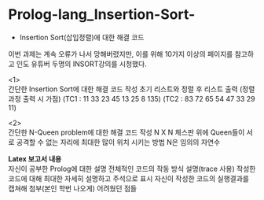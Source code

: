 # Prolog-lang_Insertion-Sort-
- Insertion Sort(삽입정렬)에 대한 해결 코드

이번 과제는 계속 오류가 나서 망해버렸지만, 이를 위해 10가지 이상의 페이지를 참고하고 
인도 유튜버 두명의 INSORT강의를 시청했다.

<1> <br> 
간단한 Insertion Sort에 대한 해결 코드 작성
초기 리스트와 정렬 후 리스트 출력 (정렬 과정 출력 시 가점)
(TC1 : 11 33 23 45 13 25 8 135) 
(TC2 : 83 72 65 54 47 33 29 11)

<2> <br>
간단한 N-Queen problem에 대한 해결 코드 작성
N X N 체스판 위에 Queen들이 서로 공격할 수 없는 자리에 최대한 많이 위치 시키는 방법 N은 임의의 자연수

<b>Latex 보고서 내용 </b> <br>
자신이 공부한 Prolog에 대한 설명
전체적인 코드의 작동 방식 설명(trace 사용)
작성한 코드에 대해 최대한 자세히 설명하고 주석으로 표시 자신이 작성한 코드의 실행결과를 캡쳐해 첨부(본인 학번 나오게) 어려웠던 점들
